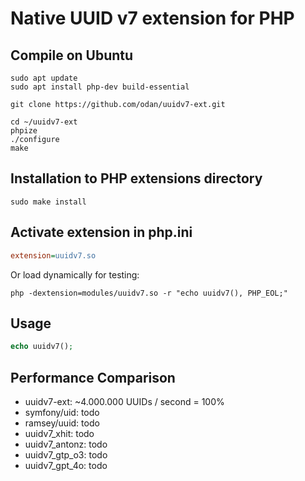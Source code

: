 # Native UUID v7 extension for PHP

## Compile on Ubuntu

```
sudo apt update
sudo apt install php-dev build-essential

git clone https://github.com/odan/uuidv7-ext.git

cd ~/uuidv7-ext
phpize
./configure
make
```

## Installation to PHP extensions directory

```
sudo make install
```

## Activate extension in php.ini

```ini
extension=uuidv7.so
```

Or load dynamically for testing:

```
php -dextension=modules/uuidv7.so -r "echo uuidv7(), PHP_EOL;"
```

## Usage

```php
echo uuidv7();
```

## Performance Comparison

* uuidv7-ext: ~4.000.000 UUIDs / second = 100%
* symfony/uid: todo
* ramsey/uuid: todo
* uuidv7_xhit: todo
* uuidv7_antonz: todo
* uuidv7_gtp_o3: todo
* uuidv7_gpt_4o: todo

